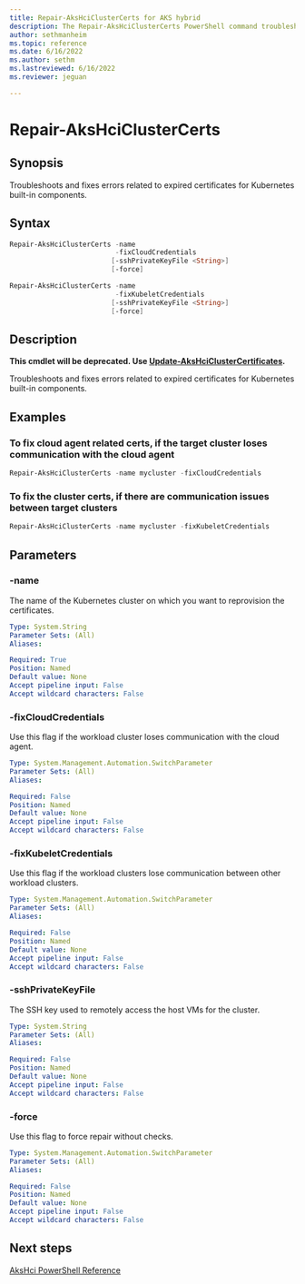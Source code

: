 ```yaml
---
title: Repair-AksHciClusterCerts for AKS hybrid
description: The Repair-AksHciClusterCerts PowerShell command troubleshoots and fixes errors related to expired certificates for Kubernetes built-in components. 
author: sethmanheim
ms.topic: reference
ms.date: 6/16/2022
ms.author: sethm 
ms.lastreviewed: 6/16/2022
ms.reviewer: jeguan

---
```


# Repair-AksHciClusterCerts

## Synopsis

Troubleshoots and fixes errors related to expired certificates for Kubernetes built-in components.

## Syntax

```powershell
Repair-AksHciClusterCerts -name 
                          -fixCloudCredentials
                         [-sshPrivateKeyFile <String>] 
                         [-force]
```

```powershell
Repair-AksHciClusterCerts -name 
                          -fixKubeletCredentials
                         [-sshPrivateKeyFile <String>] 
                         [-force]
```

## Description

**This cmdlet will be deprecated. Use [Update-AksHciClusterCertificates](update-akshciclustercertificates.md).**

Troubleshoots and fixes errors related to expired certificates for Kubernetes built-in components.

## Examples

### To fix cloud agent related certs, if the target cluster loses communication with the cloud agent

```powershell
Repair-AksHciClusterCerts -name mycluster -fixCloudCredentials
```

### To fix the cluster certs, if there are communication issues between target clusters

```powershell
Repair-AksHciClusterCerts -name mycluster -fixKubeletCredentials
```

## Parameters

### -name

The name of the Kubernetes cluster on which you want to reprovision the certificates.

```yaml
Type: System.String
Parameter Sets: (All)
Aliases:

Required: True
Position: Named
Default value: None
Accept pipeline input: False
Accept wildcard characters: False
```

### -fixCloudCredentials

Use this flag if the workload cluster loses communication with the cloud agent.

```yaml
Type: System.Management.Automation.SwitchParameter
Parameter Sets: (All)
Aliases:

Required: False
Position: Named
Default value: None
Accept pipeline input: False
Accept wildcard characters: False
```

### -fixKubeletCredentials

Use this flag if the workload clusters lose communication between other workload clusters.

```yaml
Type: System.Management.Automation.SwitchParameter
Parameter Sets: (All)
Aliases:

Required: False
Position: Named
Default value: None
Accept pipeline input: False
Accept wildcard characters: False
```

### -sshPrivateKeyFile

The SSH key used to remotely access the host VMs for the cluster.

```yaml
Type: System.String
Parameter Sets: (All)
Aliases:

Required: False
Position: Named
Default value: None
Accept pipeline input: False
Accept wildcard characters: False
```

### -force

Use this flag to force repair without checks.

```yaml
Type: System.Management.Automation.SwitchParameter
Parameter Sets: (All)
Aliases:

Required: False
Position: Named
Default value: None
Accept pipeline input: False
Accept wildcard characters: False
```

## Next steps

[AksHci PowerShell Reference](index.md)
